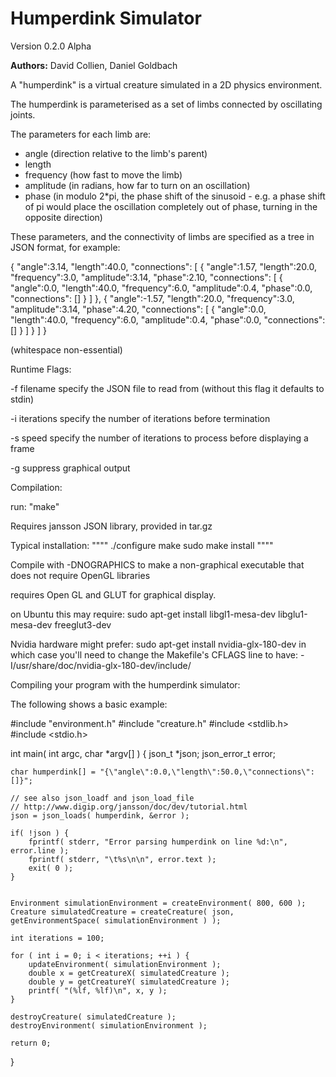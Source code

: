 Humperdink Simulator
====================

Version 0.2.0 Alpha

**Authors:** David Collien, Daniel Goldbach

A "humperdink" is a virtual creature simulated in a 2D physics environment.

The humperdink is parameterised as a set of limbs connected by oscillating joints.

The parameters for each limb are:
 - angle (direction relative to the limb's parent)
 - length
 - frequency (how fast to move the limb)
 - amplitude (in radians, how far to turn on an oscillation)
 - phase (in modulo 2*pi, the phase shift of the sinusoid - e.g. a phase shift of pi would place the oscillation completely out of phase, turning in the opposite direction)


These parameters, and the connectivity of limbs are specified as a tree in JSON format, for example:

{
	"angle":3.14,
	"length":40.0,
	"connections": [
		{
			"angle":1.57,
			"length":20.0,
			"frequency":3.0,
			"amplitude":3.14,
			"phase":2.10,
			"connections": [
				{
					"angle":0.0,
					"length":40.0,
					"frequency":6.0,
					"amplitude":0.4,
					"phase":0.0,
					"connections": []
				}
			]
		},
		{
			"angle":-1.57,
			"length":20.0,
			"frequency":3.0,
			"amplitude":3.14,
			"phase":4.20,
			"connections": [
				{
					"angle":0.0,
					"length":40.0,
					"frequency":6.0,
					"amplitude":0.4,
					"phase":0.0,
					"connections": []
				}
			]
		}
	]
}


(whitespace non-essential)

Runtime Flags:

-f filename
specify the JSON file to read from (without this flag it defaults to stdin)

-i iterations
specify the number of iterations before termination

-s speed
specify the number of iterations to process before displaying a frame

-g
suppress graphical output


Compilation:

run:
"make"


Requires jansson JSON library, provided in tar.gz

Typical installation:
""""
./configure
make
sudo make install
""""

Compile with -DNOGRAPHICS
to make a non-graphical executable that does not require OpenGL libraries

requires Open GL and GLUT for graphical display.

on Ubuntu this may require:
sudo apt-get install libgl1-mesa-dev libglu1-mesa-dev freeglut3-dev

Nvidia hardware might prefer:
sudo apt-get install nvidia-glx-180-dev
in which case you'll need to change the Makefile's CFLAGS line to have:
-I/usr/share/doc/nvidia-glx-180-dev/include/



Compiling your program with the humperdink simulator:

The following shows a basic example:

#include "environment.h"
#include "creature.h"
#include <stdlib.h>
#include <stdio.h>

int main( int argc, char *argv[] ) {
	json_t *json;
	json_error_t error;

	char humperdink[] = "{\"angle\":0.0,\"length\":50.0,\"connections\": []}";

	// see also json_loadf and json_load_file
	// http://www.digip.org/jansson/doc/dev/tutorial.html
	json = json_loads( humperdink, &error );

	if( !json ) {
		fprintf( stderr, "Error parsing humperdink on line %d:\n", error.line );
		fprintf( stderr, "\t%s\n\n", error.text );
		exit( 0 );
	}


	Environment simulationEnvironment = createEnvironment( 800, 600 );
	Creature simulatedCreature = createCreature( json, getEnvironmentSpace( simulationEnvironment ) );

	int iterations = 100;

	for ( int i = 0; i < iterations; ++i ) {
		updateEnvironment( simulationEnvironment );
		double x = getCreatureX( simulatedCreature );
		double y = getCreatureY( simulatedCreature );
		printf( "(%lf, %lf)\n", x, y );
	}

	destroyCreature( simulatedCreature );
	destroyEnvironment( simulationEnvironment );

	return 0;
}
